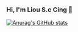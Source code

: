 ### Hi, I'm Liou S.c Cing 👋

[![Anurag's GitHub stats](https://github-readme-stats.vercel.app/api?username=siaocing-liou)](https://github.com/anuraghazra/github-readme-stats)
